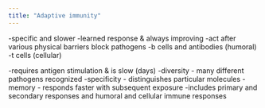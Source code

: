 ```yaml
---
title: "Adaptive immunity"
---
```

-specific and slower
-learned response &amp; always improving
-act after various physical barriers block pathogens
-b cells and antibodies (humoral)
-t cells (cellular)

-requires antigen stimulation &amp; is slow (days)
-diversity - many different pathogens recognized
-specificity - distinguishes particular molecules
-memory - responds faster with subsequent exposure
-includes primary and secondary responses and humoral and cellular immune responses

